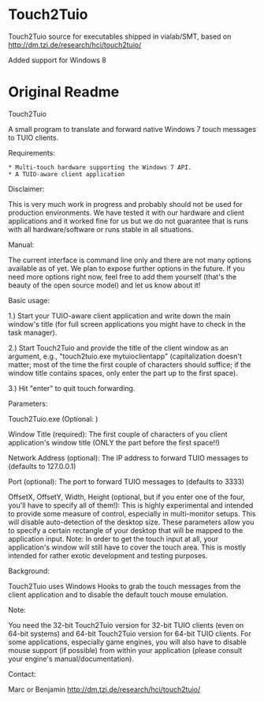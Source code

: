 Touch2Tuio
==========

Touch2Tuio source for executables shipped in vialab/SMT, based on http://dm.tzi.de/research/hci/touch2tuio/

Added support for Windows 8


Original Readme
==========

Touch2Tuio

A small program to translate and forward native Windows 7 touch messages to TUIO clients.

Requirements:

    * Multi-touch hardware supporting the Windows 7 API.
    * A TUIO-aware client application

Disclaimer:

This is very much work in progress and probably should not be used for production environments. We have tested it with our hardware and client applications and it worked fine for us but we do not guarantee that is runs with all hardware/software or runs stable in all situations.

Manual:

The current interface is command line only and there are not many options available as of yet. We plan to expose further options in the future. If you need more options right now, feel free to add them yourself (that's the beauty of the open source model) and let us know about it!

Basic usage:

1.) Start your TUIO-aware client application and write down the main window's title (for full screen applications you might have to check in the task manager).

2.) Start Touch2Tuio and provide the title of the client window as an argument, e.g., "touch2tuio.exe mytuioclientapp" (capitalization doesn't matter; most of the time the first couple of characters should suffice; if the window title contains spaces, only enter the part up to the first space).

3.) Hit "enter" to quit touch forwarding.

Parameters:

Touch2Tuio.exe <Window Title> (Optional: <Network Address> <Port> <OffsetX> <OffsetY> <Width> <Height>)

Window Title (required): The first couple of characters of you client application's window title (ONLY the part before the first space!!)

Network Address (optional): The IP address to forward TUIO messages to (defaults to 127.0.0.1)

Port (optional): The port to forward TUIO messages to (defaults to 3333)

OffsetX, OffsetY, Width, Height (optional, but if you enter one of the four, you'll have to specify all of them!): This is highly experimental and intended to provide some measure of control, especially in multi-monitor setups. This will disable auto-detection of the desktop size. These parameters allow you to specify a certain rectangle of your desktop that will be mapped to the application input. Note: In order to get the touch input at all, your application's window will still have to cover the touch area. This is mostly intended for rather exotic development and testing purposes.

Background:

Touch2Tuio uses Windows Hooks to grab the touch messages from the client application and to disable the default touch mouse emulation.

Note:

You need the 32-bit Touch2Tuio version for 32-bit TUIO clients (even on 64-bit systems) and 64-bit Touch2Tuio version for 64-bit TUIO clients. For some applications, especially game engines, you will also have to disable mouse support (if possible) from within your application (please consult your engine's manual/documentation).

Contact:

Marc or Benjamin
http://dm.tzi.de/research/hci/touch2tuio/